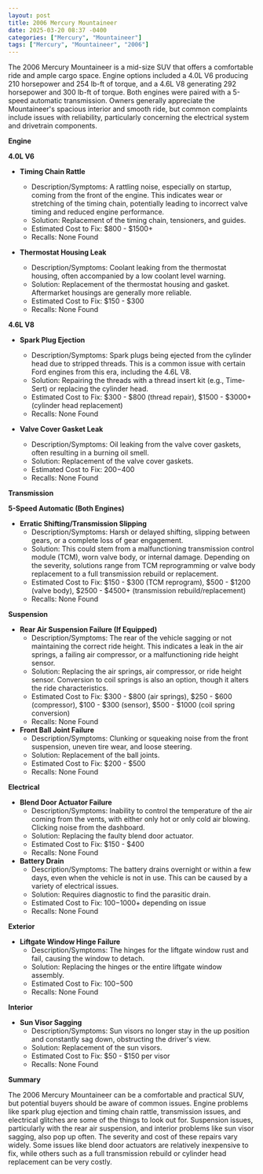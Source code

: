 ```yaml
---
layout: post
title: 2006 Mercury Mountaineer
date: 2025-03-20 08:37 -0400
categories: ["Mercury", "Mountaineer"]
tags: ["Mercury", "Mountaineer", "2006"]
---
```

The 2006 Mercury Mountaineer is a mid-size SUV that offers a comfortable ride and ample cargo space. Engine options included a 4.0L V6 producing 210 horsepower and 254 lb-ft of torque, and a 4.6L V8 generating 292 horsepower and 300 lb-ft of torque. Both engines were paired with a 5-speed automatic transmission. Owners generally appreciate the Mountaineer's spacious interior and smooth ride, but common complaints include issues with reliability, particularly concerning the electrical system and drivetrain components.

**Engine**

**4.0L V6**
*   **Timing Chain Rattle**
    *   Description/Symptoms: A rattling noise, especially on startup, coming from the front of the engine. This indicates wear or stretching of the timing chain, potentially leading to incorrect valve timing and reduced engine performance.
    *   Solution: Replacement of the timing chain, tensioners, and guides.
    *   Estimated Cost to Fix: $800 - $1500+
    *   Recalls: None Found

* **Thermostat Housing Leak**
    * Description/Symptoms: Coolant leaking from the thermostat housing, often accompanied by a low coolant level warning.
    * Solution: Replacement of the thermostat housing and gasket. Aftermarket housings are generally more reliable.
    * Estimated Cost to Fix: $150 - $300
    * Recalls: None Found

**4.6L V8**

*   **Spark Plug Ejection**
    *   Description/Symptoms: Spark plugs being ejected from the cylinder head due to stripped threads. This is a common issue with certain Ford engines from this era, including the 4.6L V8.
    *   Solution: Repairing the threads with a thread insert kit (e.g., Time-Sert) or replacing the cylinder head.
    *   Estimated Cost to Fix: $300 - $800 (thread repair), $1500 - $3000+ (cylinder head replacement)
    *   Recalls: None Found

* **Valve Cover Gasket Leak**
    * Description/Symptoms: Oil leaking from the valve cover gaskets, often resulting in a burning oil smell.
    * Solution: Replacement of the valve cover gaskets.
    * Estimated Cost to Fix: $200-$400
    * Recalls: None Found

**Transmission**

**5-Speed Automatic (Both Engines)**
*   **Erratic Shifting/Transmission Slipping**
    *   Description/Symptoms: Harsh or delayed shifting, slipping between gears, or a complete loss of gear engagement.
    *   Solution: This could stem from a malfunctioning transmission control module (TCM), worn valve body, or internal damage. Depending on the severity, solutions range from TCM reprogramming or valve body replacement to a full transmission rebuild or replacement.
    *   Estimated Cost to Fix: $150 - $300 (TCM reprogram), $500 - $1200 (valve body), $2500 - $4500+ (transmission rebuild/replacement)
    *   Recalls: None Found

**Suspension**

*   **Rear Air Suspension Failure (If Equipped)**
    *   Description/Symptoms: The rear of the vehicle sagging or not maintaining the correct ride height. This indicates a leak in the air springs, a failing air compressor, or a malfunctioning ride height sensor.
    *   Solution: Replacing the air springs, air compressor, or ride height sensor. Conversion to coil springs is also an option, though it alters the ride characteristics.
    *   Estimated Cost to Fix: $300 - $800 (air springs), $250 - $600 (compressor), $100 - $300 (sensor), $500 - $1000 (coil spring conversion)
    *   Recalls: None Found
*   **Front Ball Joint Failure**
    * Description/Symptoms: Clunking or squeaking noise from the front suspension, uneven tire wear, and loose steering.
    * Solution: Replacement of the ball joints.
    * Estimated Cost to Fix: $200 - $500
    * Recalls: None Found

**Electrical**

*   **Blend Door Actuator Failure**
    *   Description/Symptoms: Inability to control the temperature of the air coming from the vents, with either only hot or only cold air blowing. Clicking noise from the dashboard.
    *   Solution: Replacing the faulty blend door actuator.
    *   Estimated Cost to Fix: $150 - $400
    *   Recalls: None Found
*   **Battery Drain**
    * Description/Symptoms: The battery drains overnight or within a few days, even when the vehicle is not in use. This can be caused by a variety of electrical issues.
    * Solution: Requires diagnostic to find the parasitic drain.
    * Estimated Cost to Fix: $100-$1000+ depending on issue
    * Recalls: None Found

**Exterior**

* **Liftgate Window Hinge Failure**
    * Description/Symptoms: The hinges for the liftgate window rust and fail, causing the window to detach.
    * Solution: Replacing the hinges or the entire liftgate window assembly.
    * Estimated Cost to Fix: $100-$500
    * Recalls: None Found

**Interior**

*   **Sun Visor Sagging**
    *   Description/Symptoms: Sun visors no longer stay in the up position and constantly sag down, obstructing the driver's view.
    *   Solution: Replacement of the sun visors.
    *   Estimated Cost to Fix: $50 - $150 per visor
    *   Recalls: None Found

**Summary**

The 2006 Mercury Mountaineer can be a comfortable and practical SUV, but potential buyers should be aware of common issues. Engine problems like spark plug ejection and timing chain rattle, transmission issues, and electrical glitches are some of the things to look out for. Suspension issues, particularly with the rear air suspension, and interior problems like sun visor sagging, also pop up often. The severity and cost of these repairs vary widely. Some issues like blend door actuators are relatively inexpensive to fix, while others such as a full transmission rebuild or cylinder head replacement can be very costly.

